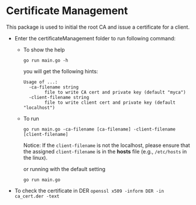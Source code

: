 # Certificate Management

This package is used to initial the root CA and issue a certificate for a client.



* Enter the certificateManagement folder to run following command:

  * To show the help

    `go run main.go -h`

    you will get the following hints:

    ```
    Usage of ...:
      -ca-filename string
            file to write CA cert and private key (default "myca")
      -client-filename string
            file to write client cert and private key (default "localhost")
    ```

  * To run

    `go run main.go -ca-filename [ca-filename] -client-filename [client-filename]`

    Notice: If the `client-filename` is not the localhost, please ensure that the assigned `client-filename` is in the **hosts** file (e.g., `/etc/hosts` in the linux).

    or running with the default setting

    `go run main.go`

* To check the certificate in DER
`openssl x509 -inform DER -in ca_cert.der -text`
